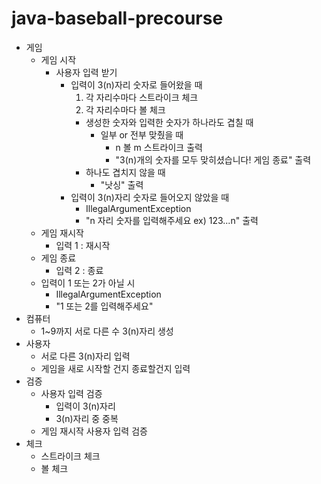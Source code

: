 # java-baseball-precourse
- 게임
  - 게임 시작
    - 사용자 입력 받기
      - 입력이 3(n)자리 숫자로 들어왔을 때
        1. 각 자리수마다 스트라이크 체크
        2. 각 자리수마다 볼 체크
        - 생성한 숫자와 입력한 숫자가 하나라도 겹칠 때
            - 일부 or 전부 맞췄을 때
              - n 볼 m 스트라이크 출력
              - "3(n)개의 숫자를 모두 맞히셨습니다! 게임 종료" 출력
        - 하나도 겹치지 않을 때  
            - "낫싱" 출력
      - 입력이 3(n)자리 숫자로 들어오지 않았을 때
          - IllegalArgumentException
          - "n 자리 숫자를 입력해주세요 ex) 123...n" 출력
  - 게임 재시작
    - 입력 1 : 재시작
  - 게임 종료
    - 입력 2 : 종료
  - 입력이 1 또는 2가 아닐 시
    - IllegalArgumentException
    - "1 또는 2를 입력해주세요"
- 컴퓨터
  - 1~9까지 서로 다른 수 3(n)자리 생성
- 사용자
  - 서로 다른 3(n)자리 입력
  - 게임을 새로 시작할 건지 종료할건지 입력
- 검증
  - 사용자 입력 검증
    - 입력이 3(n)자리
    - 3(n)자리 중 중복 
  - 게임 재시작 사용자 입력 검증
- 체크
  - 스트라이크 체크
  - 볼 체크